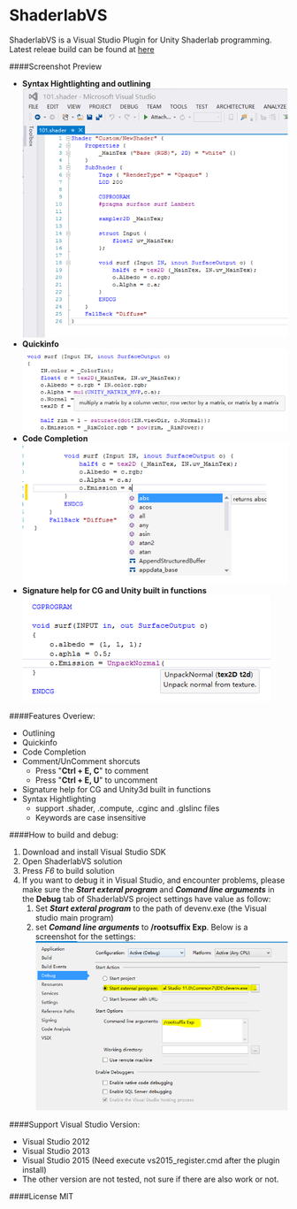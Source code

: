ShaderlabVS
===========

ShaderlabVS is a Visual Studio Plugin for Unity Shaderlab programming. Latest releae build can be found at [here](http://wudixiaop.github.io/shaderlabvs-release-page.html)

####Screenshot Preview

* **Syntax Hightlighting and outlining**  
	![](./img/Highlighting.PNG)
* **Quickinfo**  
	![](./img/QuickInfo.PNG)
* **Code Completion**  
	![](./img/CodeCompletion.PNG)
* **Signature help for CG and Unity built in functions**  
	![](./img/SignatureHelp.PNG)

####Features Overiew:
* Outlining
* Quickinfo
* Code Completion
* Comment/UnComment shorcuts
    * Press "__Ctrl + E, C__" to comment
    * Press "__Ctrl + E, U__" to uncomment
* Signature help for CG and Unity3d built in functions
* Syntax Hightlighting
    * support .shader, .compute, .cginc and .glslinc files 
    * Keywords are case insensitive


####How to build and debug:
1. Download and install Visual Studio SDK
2. Open ShaderlabVS solution
3. Press *F6* to build solution
4. If you want to debug it in Visual Studio, and encounter problems, please make sure the **_Start exteral program_** and **_Comand line arguments_** in the **Debug** tab of ShaderlabVS project settings have value as follow:
    1. Set **_Start exteral program_** to the path of devenv.exe (the Visual studio main program)
    2. set **_Comand line arguments_** to **/rootsuffix Exp**. Below is a screenshot for the settings:
    ![](./img/DebugSettings.PNG)

####Support Visual Studio Version:
* Visual Studio 2012
* Visual Studio 2013
* Visual Studio 2015 (Need execute vs2015_register.cmd after the plugin install)
* The other version are not tested, not sure if there are also work or not.

####License
MIT


